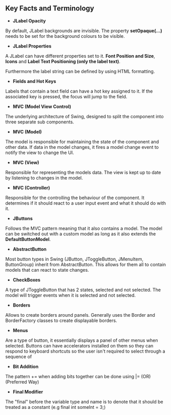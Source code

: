## Key Facts and Terminology

- **JLabel Opacity**

By default, JLabel backgrounds are invisible. The property **setOpaque(...)** needs to be set for the background colours to be visible.

- **JLabel Properties**

A JLabel can have different properties set to it. **Font Position and Size**, **Icons** and **Label Text Positioning (only the label text)**.

Furthermore the label string can be defined by using HTML formatting.

- **Fields and Hot Keys**

Labels that contain a text field can have a hot key assigned to it. If the associated key is pressed, the focus will jump to the field.

- **MVC (Model View Control)**

The underlying architecture of Swing, designed to split the component into three separate sub components.

- **MVC (Model)**

The model is responsible for maintaining the state of the component and other data. If data in the model changes, it fires a model change event to notify the view to change the UI.

- **MVC (View)**

Responsible for representing the models data. The view is kept up to date by listening to changes in the model.

- **MVC (Controller)**

Responsible for the controlling the behaviour of the component. It determines if it should react to a user input event and what it should do with it.

- **JButtons**

Follows the MVC pattern meaning that it also contains a model. The model can be switched out with a custom model as long as it also extends the **DefaultButtonModel**.

- **AbstractButton**

Most button types in Swing (JButton, JToggleButton, JMenuItem, ButtonGroup) inherit from AbstractButton. This allows for them all to contain models that can react to state changes.

- **CheckBoxes**

A type of JToggleButton that has 2 states, selected and not selected. The model will trigger events when it is selected and not selected.

- **Borders**

Allows to create borders around panels. Generally uses the Border and BorderFactory classes to create displayable borders.

- **Menus**

Are a type of button, it essentially displays a panel of other menus when selected. Buttons can have accelerators installed on them so they can respond to keyboard shortcuts so the user isn't required to select through a sequence of 

- **Bit Addition**

The pattern += when adding bits together can be done using |= (OR) (Preferred Way)

- **Final Modifier**

The "final" before the variable type and name is to denote that it should be treated as a constant (e.g final int someInt = 3;)